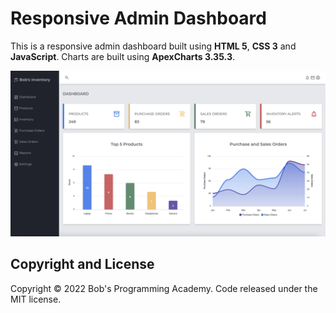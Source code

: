 # Responsive Admin Dashboard

This is a responsive admin dashboard built using **HTML 5**, **CSS 3** and **JavaScript**. Charts are built using **ApexCharts 3.35.3**.

![plot](https://github.com/BobsProgrammingAcademy/Responsive-Admin-Dashboard/blob/master/images/large.png?raw=true)

## Copyright and License

Copyright © 2022 Bob's Programming Academy. Code released under the MIT license.
